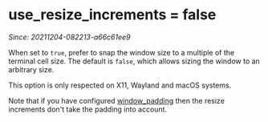 # use_resize_increments = false

*Since: 20211204-082213-a66c61ee9*

When set to `true`, prefer to snap the window size to a multiple of the
terminal cell size. The default is `false`, which allows sizing the window to
an arbitrary size.

This option is only respected on X11, Wayland and macOS systems.

Note that if you have configured [window_padding](window_padding.md) then the
resize increments don't take the padding into account.

